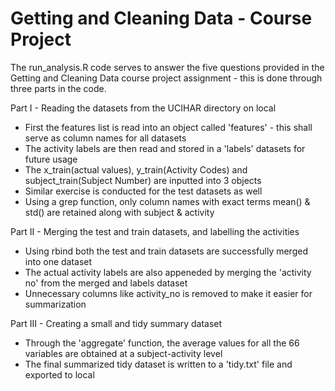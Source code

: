 # Getting and Cleaning Data - Course Project

The run_analysis.R code serves to answer the five questions provided in the Getting and Cleaning Data course project 
assignment - this is done through three parts in the code.

Part I - Reading the datasets from the UCIHAR directory on local
 - First the features list is read into an object called 'features' - this shall serve as column names for all datasets
 - The activity labels are then read and stored in a 'labels' datasets for future usage
 - The x_train(actual values), y_train(Activity Codes) and subject_train(Subject Number) are inputted into 3 objects
 - Similar exercise is conducted for the test datasets as well
 - Using a grep function, only column names with exact terms mean() & std() are retained along with subject & activity


Part II - Merging the test and train datasets, and labelling the activities
 - Using rbind both the test and train datasets are successfully merged into one dataset
 - The actual activity labels are also appeneded by merging the 'activity no' from the merged and labels dataset
 - Unnecessary columns like activity_no is removed to make it easier for summarization


Part III - Creating a small and tidy summary dataset
 - Through the 'aggregate' function, the average values for all the 66 variables are obtained at a subject-activity level
 - The final summarized tidy dataset is written to a 'tidy.txt' file and exported to local
